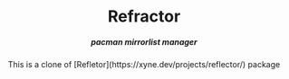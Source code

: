 <h1 align="center">Refractor</h1>
<h5 align="center">pacman mirrorlist manager</h5>
<p align="center">
  This is a clone of [Refletor](https://xyne.dev/projects/reflector/) package
</p>
